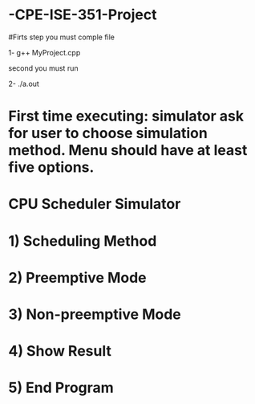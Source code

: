 # -CPE-ISE-351-Project

#Firts step you must comple file

1- g++ MyProject.cpp

second you must run

2- ./a.out

# First time executing: simulator ask for user to choose simulation method. Menu should have at least five options. 

# CPU Scheduler Simulator
# 1) Scheduling Method
# 2) Preemptive Mode
# 3) Non-preemptive Mode
# 4) Show Result
# 5) End Program
